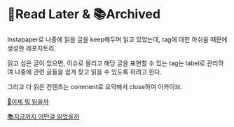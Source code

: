 # 📖Read Later & 📚Archived

Instapaper로 나중에 읽을 글을 keep해두며 읽고 있었는데, tag에 대한 아쉬움 때문에 생성한 레포지토리.

읽고 싶은 글이 있으면, 이슈로 올리고 해당 글을 표현할 수 있는 tag는 label로 관리하여 나중에 관련 글들을 쉽게 찾고 읽을 수 있도록 하려고 한다.

그리고 다 읽은 컨텐츠는 comment로 요약해서 close하여 아카이브.

[📖이제 뭐 읽을까](https://github.com/devyoungjin/readlater/issues)

[📚지금까지 어떤걸 읽었을까](https://github.com/devyoungjin/readlater/issues?q=is%3Aissue+is%3Aclosed)